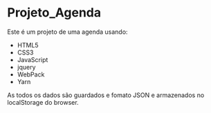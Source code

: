 # Projeto_Agenda

Este é um projeto de uma agenda usando:

- HTML5
- CSS3
- JavaScript
- jquery
- WebPack
- Yarn

As todos os dados são guardados e fomato JSON e armazenados no localStorage do browser.
